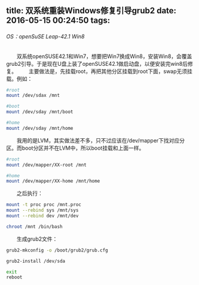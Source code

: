 title: 双系统重装Windows修复引导grub2
date: 2016-05-15 00:24:50
tags:
---

###### OS：openSuSE Leap-42.1 Win8

　　双系统openSUSE42.1和Win7，想要把Win7换成Win8，安装Win8，会覆盖grub2引导。于是现在U盘上装了openSUSE42.1做启动盘，以便安装完win8后修复。
　　主要做法是，先挂载root，再把其他分区挂载到root下面，swap无须挂载。例如：

```bash
#root
mount /dev/sdax /mnt

#boot
mount /dev/sday /mnt/boot

#home
mount /dev/sday /mnt/home
```

　　我用的是LVM，其实做法差不多，只不过应该在/dev/mapper下找对应分区。而boot分区并不在LVM中，所以boot挂载和上面一样。

```bash
#root
mount /dev/mapper/XX-root /mnt

#home
mount /dev/mapper/XX-home /mnt/home
```

　　之后执行：

```bash
mount -t proc proc /mnt.proc
mount --rebind sys /mnt/sys
mount --rebind dev /mnt/dev

chroot /mnt /bin/bash
```

　　生成grub2文件：

```bash
grub2-mkconfig -o /boot/grub2/grub.cfg

grub2-install /dev/sda

exit
reboot
```